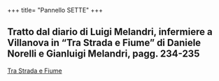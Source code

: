 +++
title= "Pannello SETTE"
+++

<h2>Tratto dal  diario di Luigi Melandri, infermiere a Villanova in “Tra Strada e Fiume” di Daniele Norelli e Gianluigi Melandri, pagg. 234-235</h2>

[Tra Strada e Fiume](</docs/Pannello SETTE.pdf>)